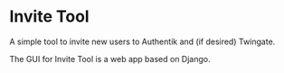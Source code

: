 # Invite Tool

A simple tool to invite new users to Authentik and (if desired) Twingate. 

The GUI for Invite Tool is a web app based on Django.